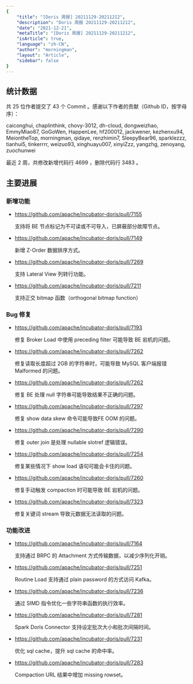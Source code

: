```yaml
---
{
    "title": "[Doris 周报] 20211129-20211212",
    "description": "Doris 周报 20211129-20211212",
    "date": "2021-12-21",
    "metaTitle": "[Doris 周报] 20211129-20211212",
    "isArticle": true,
    "language": "zh-CN",
    "author": "morningman",
    "layout": "Article",
    "sidebar": false
}
---
```


<!-- 
Licensed to the Apache Software Foundation (ASF) under one
or more contributor license agreements.  See the NOTICE file
distributed with this work for additional information
regarding copyright ownership.  The ASF licenses this file
to you under the Apache License, Version 2.0 (the
"License"); you may not use this file except in compliance
with the License.  You may obtain a copy of the License at

  http://www.apache.org/licenses/LICENSE-2.0

Unless required by applicable law or agreed to in writing,
software distributed under the License is distributed on an
"AS IS" BASIS, WITHOUT WARRANTIES OR CONDITIONS OF ANY
KIND, either express or implied.  See the License for the
specific language governing permissions and limitations
under the License.
-->

## 统计数据

共 25 位作者提交了 43 个 Commit 。感谢以下作者的贡献（Github ID，按字母序）：

caiconghui, chaplinthink, chovy-3012, dh-cloud, dongweizhao, EmmyMiao87, GoGoWen, HappenLee, hf200012, jackwener, kezhenxu94, MeiontheTop, morningman, qidaye, renzhimin7, SleepyBear96, sparklezzz, tianhui5, tinkerrrr, weizuo93, xinghuayu007, xinyiZzz, yangzhg, zenoyang, zuochunwei

最近 2 周，共修改新增代码行 4699 ，删除代码行 3483 。

## 主要进展

### 新增功能

* https://github.com/apache/incubator-doris/pull/7155

    支持将 BE 节点标记为不可读或不可导入，已屏蔽部分故障节点。
    
* https://github.com/apache/incubator-doris/pull/7149

    新增 Z-Order 数据排序方式。
    
* https://github.com/apache/incubator-doris/pull/7269

    支持 Lateral View 列转行功能。
    
* https://github.com/apache/incubator-doris/pull/7211

    支持正交 bitmap 函数（orthogonal bitmap function）

### Bug 修复

* https://github.com/apache/incubator-doris/pull/7193

    修复 Broker Load 中使用 preceding filter 可能导致 BE 宕机的问题。

* https://github.com/apache/incubator-doris/pull/7262

    修复读取长度超过 2GB 的字符串时，可能导致 MySQL 客户端报错 Malformed 的问题。

* https://github.com/apache/incubator-doris/pull/7262

    修复 BE 处理 null 字符串可能导致结果不正确的问题。
    
* https://github.com/apache/incubator-doris/pull/7297

    修复 show data skew 命令可能导致FE OOM 的问题。
    
* https://github.com/apache/incubator-doris/pull/7290

    修复 outer join 是处理 nullable slotref 逻辑错误。
    
* https://github.com/apache/incubator-doris/pull/7254

    修复某些情况下 show load 语句可能会卡住的问题。
    
* https://github.com/apache/incubator-doris/pull/7260

    修复手动触发 compaction 时可能导致 BE 宕机的问题。
    
* https://github.com/apache/incubator-doris/pull/7323

    修复关键词 stream 导致元数据无法读取的问题。

### 功能改进

* https://github.com/apache/incubator-doris/pull/7164

    支持通过 BRPC 的 Attachment 方式传输数据，以减少序列化开销。
    
* https://github.com/apache/incubator-doris/pull/7251

    Routine Load 支持通过 plain password 的方式访问 Kafka。
    
* https://github.com/apache/incubator-doris/pull/7236

    通过 SIMD 指令优化一些字符串函数的执行效率。
    
* https://github.com/apache/incubator-doris/pull/7281

    Spark Doris Connector 支持设定批次大小和批次间隔时间。
    
* https://github.com/apache/incubator-doris/pull/7231

    优化 sql cache，提升 sql cache 的命中率。
    
* https://github.com/apache/incubator-doris/pull/7283

    Compaction URL 结果中增加 missing rowset。
